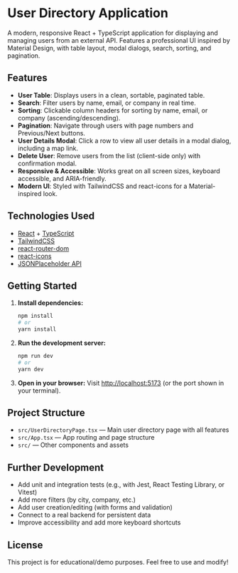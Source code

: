 # User Directory Application

A modern, responsive React + TypeScript application for displaying and managing users from an external API. Features a professional UI inspired by Material Design, with table layout, modal dialogs, search, sorting, and pagination.

## Features

- **User Table**: Displays users in a clean, sortable, paginated table.
- **Search**: Filter users by name, email, or company in real time.
- **Sorting**: Clickable column headers for sorting by name, email, or company (ascending/descending).
- **Pagination**: Navigate through users with page numbers and Previous/Next buttons.
- **User Details Modal**: Click a row to view all user details in a modal dialog, including a map link.
- **Delete User**: Remove users from the list (client-side only) with confirmation modal.
- **Responsive & Accessible**: Works great on all screen sizes, keyboard accessible, and ARIA-friendly.
- **Modern UI**: Styled with TailwindCSS and react-icons for a Material-inspired look.

## Technologies Used

- [React](https://react.dev/) + [TypeScript](https://www.typescriptlang.org/)
- [TailwindCSS](https://tailwindcss.com/)
- [react-router-dom](https://reactrouter.com/)
- [react-icons](https://react-icons.github.io/react-icons/)
- [JSONPlaceholder API](https://jsonplaceholder.typicode.com/)

## Getting Started

1. **Install dependencies:**
   ```bash
   npm install
   # or
   yarn install
   ```

2. **Run the development server:**
   ```bash
   npm run dev
   # or
   yarn dev
   ```

3. **Open in your browser:**
   Visit [http://localhost:5173](http://localhost:5173) (or the port shown in your terminal).

## Project Structure

- `src/UserDirectoryPage.tsx` — Main user directory page with all features
- `src/App.tsx` — App routing and page structure
- `src/` — Other components and assets

## Further Development

- Add unit and integration tests (e.g., with Jest, React Testing Library, or Vitest)
- Add more filters (by city, company, etc.)
- Add user creation/editing (with forms and validation)
- Connect to a real backend for persistent data
- Improve accessibility and add more keyboard shortcuts

## License

This project is for educational/demo purposes. Feel free to use and modify!
